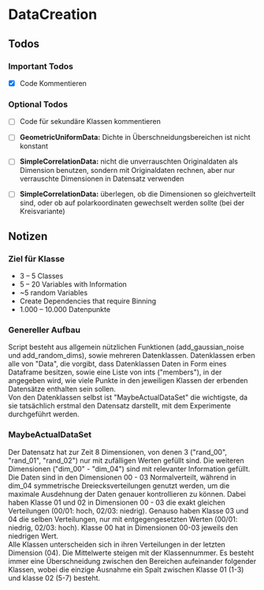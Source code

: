 # DataCreation

## Todos

### Important Todos
* [x] Code Kommentieren

### Optional Todos
* [ ] Code für sekundäre Klassen kommentieren
* [ ] **GeometricUniformData:** Dichte in Überschneidungsbereichen ist nicht konstant
* [ ] **SimpleCorrelationData:** nicht die unverrauschten Originaldaten als Dimension benutzen,
    sondern mit Originaldaten rechnen, aber nur verrauschte Dimensionen in Datensatz verwenden
* [ ] **SimpleCorrelationData:** überlegen, ob die Dimensionen so gleichverteilt sind, oder ob auf polarkoordinaten
gewechselt werden sollte (bei der Kreisvariante)


## Notizen

### Ziel für Klasse
* 3 – 5 Classes
* 5 – 20 Variables with Information
* ~5 random Variables
* Create Dependencies that require Binning
* 1.000 – 10.000 Datenpunkte

### Genereller Aufbau
Script besteht aus allgemein nützlichen Funktionen (add_gaussian_noise und add_random_dims),
sowie mehreren Datenklassen. Datenklassen erben alle von "Data", die vorgibt, dass
Datenklassen Daten in Form eines Dataframe besitzen, sowie eine Liste von ints
("members"), in der angegeben wird, wie viele Punkte in den jeweiligen Klassen
der erbenden Datensätze enthalten sein sollen.\
Von den Datenklassen selbst ist "MaybeActualDataSet" die wichtigste, da sie
tatsächlich erstmal den Datensatz darstellt, mit dem Experimente durchgeführt werden.

### MaybeActualDataSet
Der Datensatz hat zur Zeit 8 Dimensionen, von denen 3 ("rand_00", "rand_01", "rand_02")
nur mit zufälligen Werten gefüllt sind. Die weiteren Dimensionen ("dim_00" - "dim_04")
sind mit relevanter Information gefüllt. Die Daten sind in den Dimensionen 00 - 03
Normalverteilt, während in dim_04 symmetrische Dreiecksverteilungen genutzt werden,
um die maximale Ausdehnung der Daten genauer kontrollieren zu können. Dabei haben
Klasse 01 und 02 in Dimensionen 00 - 03 die exakt gleichen Verteilungen (00/01: hoch,
02/03: niedrig). Genauso haben Klasse 03 und 04 die selben Verteilungen, nur 
mit entgegengesetzten Werten (00/01: niedrig, 02/03: hoch). Klasse 00 hat in
Dimensionen 00-03 jeweils den niedrigen Wert.\
Alle Klassen unterscheiden sich in ihren Verteilungen in der letzten Dimension
(04). Die Mittelwerte steigen mit der Klassennummer. Es besteht immer eine Überschneidung
zwischen den Bereichen aufeinander folgender Klassen, wobei die einzige Ausnahme ein Spalt
zwischen Klasse 01 (1-3) und klasse 02 (5-7) besteht.